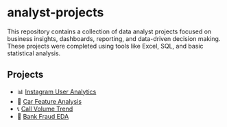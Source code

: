 # analyst-projects
This repository contains a collection of data analyst projects focused on business insights, dashboards, reporting, and data-driven decision making. These projects were completed using tools like Excel, SQL, and basic statistical analysis.
## Projects

- 📊 [Instagram User Analytics](./instagram-user-analytics)
- 🚗 [Car Feature Analysis](./car-feature-analysis)
- 📞 [Call Volume Trend](./call-volume-trend)
- 🏦 [Bank Fraud EDA](./bank-fraud-eda)
